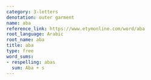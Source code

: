```yaml
---
category: 3-letters
denotation: outer garment
name: aba
reference_link: https://www.etymonline.com/word/aba
root_language: Arabic
root_name: aba
title: aba
type: free
word_sums:
- respelling: abas
  sum: Aba + s
---
```

